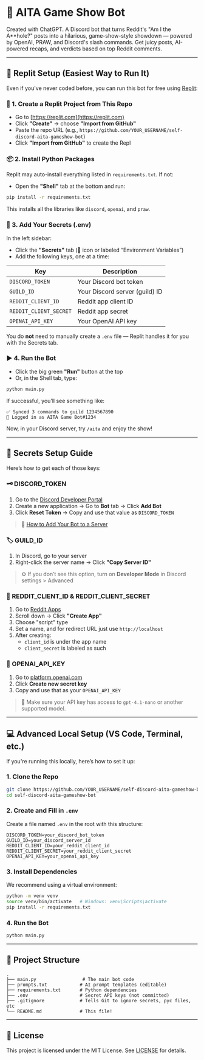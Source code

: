 # 🤖 AITA Game Show Bot

Created with ChatGPT. A Discord bot that turns Reddit's "Am I the A**hole?" posts into a hilarious, game-show-style showdown — powered by OpenAI, PRAW, and Discord's slash commands. Get juicy posts, AI-powered recaps, and verdicts based on top Reddit comments.

---

## 🚀 Replit Setup (Easiest Way to Run It)

Even if you've never coded before, you can run this bot for free using [Replit](https://replit.com):

### 🌱 1. Create a Replit Project from This Repo

- Go to [https://replit.com](https://replit.com)
- Click **"Create"** → choose **"Import from GitHub"**
- Paste the repo URL (e.g., `https://github.com/YOUR_USERNAME/self-discord-aita-gameshow-bot`)
- Click **"Import from GitHub"** to create the Repl

### 📦 2. Install Python Packages

Replit may auto-install everything listed in `requirements.txt`. If not:

- Open the **"Shell"** tab at the bottom and run:

```bash
pip install -r requirements.txt
```

This installs all the libraries like `discord`, `openai`, and `praw`.

### 🔐 3. Add Your Secrets (.env)

In the left sidebar:

- Click the **"Secrets"** tab (🔐 icon or labeled “Environment Variables”)
- Add the following keys, one at a time:

| Key | Description |
|-----|-------------|
| `DISCORD_TOKEN` | Your Discord bot token |
| `GUILD_ID` | Your Discord server (guild) ID |
| `REDDIT_CLIENT_ID` | Reddit app client ID |
| `REDDIT_CLIENT_SECRET` | Reddit app secret |
| `OPENAI_API_KEY` | Your OpenAI API key |

You do **not** need to manually create a `.env` file — Replit handles it for you with the Secrets tab.

### ▶️ 4. Run the Bot

- Click the big green **"Run"** button at the top
- Or, in the Shell tab, type:

```bash
python main.py
```

If successful, you’ll see something like:

```
✅ Synced 3 commands to guild 1234567890
🤖 Logged in as AITA Game Bot#1234
```

Now, in your Discord server, try `/aita` and enjoy the show!

---

## 🔐 Secrets Setup Guide

Here’s how to get each of those keys:

### 🗝️ DISCORD_TOKEN

1. Go to the [Discord Developer Portal](https://discord.com/developers/applications)
2. Create a new application → Go to **Bot** tab → Click **Add Bot**
3. Click **Reset Token** → Copy and use that value as `DISCORD_TOKEN`

> 🔗 [How to Add Your Bot to a Server](https://discordpy.readthedocs.io/en/stable/discord.html)

### 🏷️ GUILD_ID

1. In Discord, go to your server
2. Right-click the server name → Click **"Copy Server ID"**

> ⚙️ If you don’t see this option, turn on **Developer Mode** in Discord settings > Advanced

### 🔑 REDDIT_CLIENT_ID & REDDIT_CLIENT_SECRET

1. Go to [Reddit Apps](https://www.reddit.com/prefs/apps)
2. Scroll down → Click **"Create App"**
3. Choose "script" type
4. Set a name, and for redirect URL just use `http://localhost`
5. After creating:
   - `client_id` is under the app name
   - `client_secret` is labeled as such

### 🔐 OPENAI_API_KEY

1. Go to [platform.openai.com](https://platform.openai.com/account/api-keys)
2. Click **Create new secret key**
3. Copy and use that as your `OPENAI_API_KEY`

> 🧠 Make sure your API key has access to `gpt-4.1-nano` or another supported model.

---

## 💻 Advanced Local Setup (VS Code, Terminal, etc.)

If you're running this locally, here’s how to set it up:

### 1. Clone the Repo

```bash
git clone https://github.com/YOUR_USERNAME/self-discord-aita-gameshow-bot.git
cd self-discord-aita-gameshow-bot
```

### 2. Create and Fill in `.env`

Create a file named `.env` in the root with this structure:

```
DISCORD_TOKEN=your_discord_bot_token
GUILD_ID=your_discord_server_id
REDDIT_CLIENT_ID=your_reddit_client_id
REDDIT_CLIENT_SECRET=your_reddit_client_secret
OPENAI_API_KEY=your_openai_api_key
```

### 3. Install Dependencies

We recommend using a virtual environment:

```bash
python -m venv venv
source venv/bin/activate   # Windows: venv\Scripts\activate
pip install -r requirements.txt
```

### 4. Run the Bot

```bash
python main.py
```

---

## 🧠 Project Structure

```
.
├── main.py                 # The main bot code
├── prompts.txt            # AI prompt templates (editable)
├── requirements.txt       # Python dependencies
├── .env                   # Secret API keys (not committed)
├── .gitignore             # Tells Git to ignore secrets, pyc files, etc
└── README.md              # This file!
```

---

## 📄 License

This project is licensed under the MIT License. See [LICENSE](LICENSE) for details.
